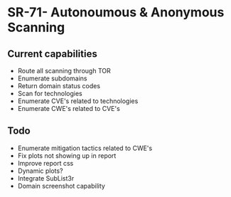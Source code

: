 # SR-71- Autonoumous & Anonymous Scanning

## Current capabilities

- Route all scanning through TOR
- Enumerate subdomains
- Return domain status codes
- Scan for technologies
- Enumerate CVE's related to technologies
- Enumerate CWE's related to CVE's


## Todo

- Enumerate mitigation tactics related to CWE's
- Fix plots not showing up in report
- Improve report css
- Dynamic plots?
- Integrate SubList3r
- Domain screenshot capability
